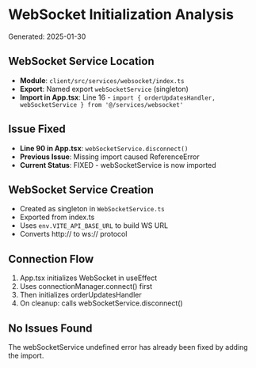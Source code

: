 # WebSocket Initialization Analysis  
Generated: 2025-01-30

## WebSocket Service Location
- **Module**: `client/src/services/websocket/index.ts`
- **Export**: Named export `webSocketService` (singleton)
- **Import in App.tsx**: Line 16 - `import { orderUpdatesHandler, webSocketService } from '@/services/websocket'`

## Issue Fixed
- **Line 90 in App.tsx**: `webSocketService.disconnect()`
- **Previous Issue**: Missing import caused ReferenceError
- **Current Status**: FIXED - webSocketService is now imported

## WebSocket Service Creation
- Created as singleton in `WebSocketService.ts`
- Exported from index.ts
- Uses `env.VITE_API_BASE_URL` to build WS URL
- Converts http:// to ws:// protocol

## Connection Flow
1. App.tsx initializes WebSocket in useEffect
2. Uses connectionManager.connect() first
3. Then initializes orderUpdatesHandler
4. On cleanup: calls webSocketService.disconnect()

## No Issues Found
The webSocketService undefined error has already been fixed by adding the import.